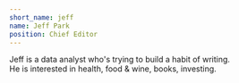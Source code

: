 ```yaml
---
short_name: jeff
name: Jeff Park
position: Chief Editor
---
```

Jeff is a data analyst who's trying to build a habit of writing.   
He is interested in health, food & wine, books, investing.